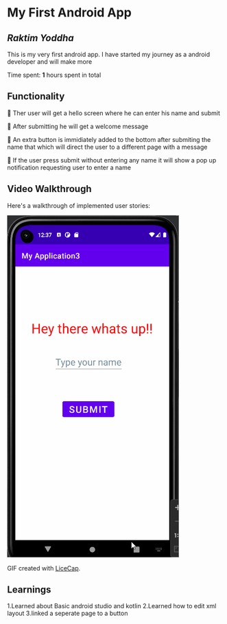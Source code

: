# My First Android App

## *Raktim Yoddha*

This is my very first android app. I have started my journey as a android developer and will make more

Time spent: **1** hours spent in total

## Functionality

🔹 Ther user will get a hello screen where he can enter his name and submit

🔹 After submitting he will get a welcome message

🔹 An extra button is immidiately added to the bottom after submiting the name that which will direct the user to a different page with a message

🔹 If the user press submit without entering any name it will show a pop up notification requesting user to enter a name


## Video Walkthrough

Here's a walkthrough of implemented user stories:

![alt-text](https://github.com/RaktimYoddha/FirstAndroidApp/blob/master/myfirstandroidapp.gif)

GIF created with [LiceCap](http://www.cockos.com/licecap/).

## Learnings

1.Learned about Basic android studio and kotlin
2.Learned how to edit xml layout
3.linked a seperate page to a button


